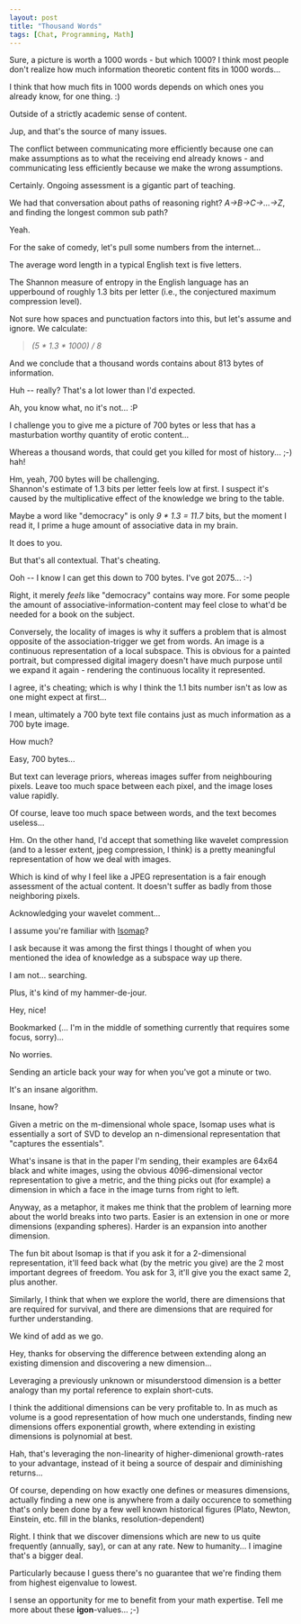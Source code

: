 ```yaml
---
layout: post
title: "Thousand Words"
tags: [Chat, Programming, Math]
---
```


Sure, a picture is worth a 1000 words - but which 1000? I think most people don't realize how much information theoretic content fits in 1000 words...

<div markdown="1" class="quote">
I think that how much fits in 1000 words depends on which ones you already know, for one thing. :) 

Outside of a strictly academic sense of content.
</div>

Jup, and that's the source of many issues. 

The conflict between communicating more efficiently because one can make assumptions as to what the receiving end already knows - and communicating less efficiently because we make the wrong assumptions.

<div markdown="1" class="quote">
Certainly. Ongoing assessment is a gigantic part of teaching.
</div>

We had that conversation about paths of reasoning right? *A->B->C->...->Z*, and finding the longest common sub path? 

<div markdown="1" class="quote">
Yeah.
</div>

For the sake of comedy, let's pull some numbers from the internet...

The average word length in a typical English text is five letters.

The Shannon measure of entropy in the English language has an upperbound of roughly 1.3 bits per letter (i.e., the conjectured maximum compression level).

Not sure how spaces and punctuation factors into this, but let's assume and ignore. We calculate:

> *(5 \* 1.3 \* 1000) / 8*

And we conclude that a thousand words contains about 813 bytes of information.

<div markdown="1" class="quote">
Huh -- really? That's a lot lower than I'd expected. 

Ah, you know what, no it's not... :P 
</div>

I challenge you to give me a picture of 700 bytes or less that has a masturbation worthy quantity of erotic content... 

Whereas a thousand words, that could get you killed for most of history...    ;-) hah!

<div markdown="1" class="quote">
Hm, yeah, 700 bytes will be challenging. 

</div>
Shannon's estimate of 1.3 bits per letter feels low at first. I suspect it's caused by the multiplicative effect of the knowledge we bring to the table. 

Maybe a word like "democracy" is only *9 \* 1.3 = 11.7* bits, but the moment I read it, I prime a huge amount of associative data in my brain.

<div markdown="1" class="quote">

It does to you.

But that's all contextual. That's cheating.

Ooh -- I know I can get this down to 700 bytes. I've got 2075...  :-)

</div>

Right, it merely *feels* like "democracy" contains way more. For some people the amount of associative-information-content may feel close to what'd be needed for a book on the subject.

Conversely, the locality of images is why it suffers a problem that is almost opposite of the association-trigger we get from words. An image is a continuous representation of a local subspace. This is obvious for a painted portrait, but compressed digital imagery doesn't have much purpose until we expand it again - rendering the continuous locality it represented.

I agree, it's cheating; which is why I think the 1.1 bits number isn't as low as one might expect at first... 

I mean, ultimately a 700 byte text file contains just as much information as a 700 byte image.

How much?

Easy, 700 bytes...

But text can leverage priors, whereas images suffer from neighbouring pixels. Leave too much space between each pixel, and the image loses value rapidly.

Of course, leave too much space between words, and the text becomes useless... 

<div markdown="1" class="quote">

Hm. On the other hand, I'd accept that something like wavelet compression (and to a lesser extent, jpeg compression, I think) is a pretty meaningful representation of how we deal with images.

Which is kind of why I feel like a JPEG representation is a fair enough assessment of the actual content. It doesn't suffer as badly from those neighboring pixels. 

</div>

Acknowledging your wavelet comment...  

<div markdown="1" class="quote">

I assume you're familiar with [Isomap](http://isomap.stanford.edu/)? 

I ask because it was among the first things I thought of when you mentioned the idea of knowledge as a subspace way up there. 

</div>

I am not... searching. 

<div markdown="1" class="quote">

Plus, it's kind of my hammer-de-jour. 

</div>

Hey, nice! 

Bookmarked (... I'm in the middle of something currently that requires some focus, sorry)...

<div markdown="1" class="quote">

No worries. 

Sending an article back your way for when you've got a minute or two. 

It's an insane algorithm. 

</div>

Insane, how? 

<div markdown="1" class="quote">

Given a metric on the m-dimensional whole space, Isomap uses what is essentially a sort of SVD to develop an n-dimensional representation that "captures the essentials". 

What's insane is that in the paper I'm sending, their examples are 64x64 black and white images, using the obvious 4096-dimensional vector representation to give a metric, and the thing picks out (for example) a dimension in which a face in the image turns from right to left.

Anyway, as a metaphor, it makes me think that the problem of learning more about the world breaks into two parts. Easier is an extension in one or more dimensions (expanding spheres). Harder is an expansion into another dimension. 

The fun bit about Isomap is that if you ask it for a 2-dimensional representation, it'll feed back what (by the metric you give) are the 2 most important degrees of freedom. You ask for 3, it'll give you the exact same 2, plus another.

Similarly, I think that when we explore the world, there are dimensions that are required for survival, and there are dimensions that are required for further understanding. 

We kind of add as we go. 

</div>

Hey, thanks for observing the difference between extending along an existing dimension and discovering a new dimension...

Leveraging a previously unknown or misunderstood dimension is a better analogy than my portal reference to explain short-cuts.

<div markdown="1" class="quote">

I think the additional dimensions can be very profitable to. In as much as volume is a good representation of how much one understands, finding new dimensions offers exponential growth, where extending in existing dimensions is polynomial at best.

</div>

Hah, that's leveraging the non-linearity of higher-dimenional growth-rates to your advantage, instead of it being a source of despair and diminishing returns...

Of course, depending on how exactly one defines or measures dimensions, actually finding a new one is anywhere from a daily occurence to something that's only been done by a few well known historical figures (Plato, Newton, Einstein, etc. fill in the blanks, resolution-dependent)

<div markdown="1" class="quote">

Right. I think that we discover dimensions which are new to us quite frequently (annually, say), or can at any rate. New to humanity... I imagine that's a bigger deal.

Particularly because I guess there's no guarantee that we're finding them from highest eigenvalue to lowest.

</div>

I sense an opportunity for me to benefit from your math expertise. Tell me more about these **igon**-values...   ;-)
    
